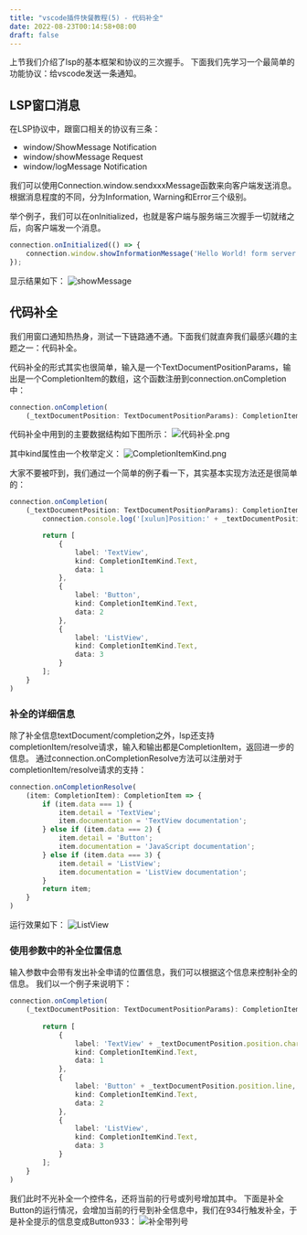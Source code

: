 ```yaml
---
title: "vscode插件快餐教程(5) - 代码补全"
date: 2022-08-23T00:14:58+08:00
draft: false
---
```


上节我们介绍了lsp的基本框架和协议的三次握手。
下面我们先学习一个最简单的功能协议：给vscode发送一条通知。

## LSP窗口消息

在LSP协议中，跟窗口相关的协议有三条：
- window/ShowMessage Notification
- window/showMessage Request
- window/logMessage Notification

我们可以使用Connection.window.sendxxxMessage函数来向客户端发送消息。
根据消息程度的不同，分为Information, Warning和Error三个级别。

举个例子，我们可以在onInitialized，也就是客户端与服务端三次握手一切就绪之后，向客户端发一个消息。
```js
connection.onInitialized(() => {
	connection.window.showInformationMessage('Hello World! form server side');
});
```
显示结果如下：
![showMessage](https://upload-images.jianshu.io/upload_images/1638145-1a5d6f01ffde54ad.png?imageMogr2/auto-orient/strip%7CimageView2/2/w/1240)

## 代码补全

我们用窗口通知热热身，测试一下链路通不通。下面我们就直奔我们最感兴趣的主题之一：代码补全。

代码补全的形式其实也很简单，输入是一个TextDocumentPositionParams，输出是一个CompletionItem的数组，这个函数注册到connection.onCompletion中：
```js
connection.onCompletion(
	(_textDocumentPosition: TextDocumentPositionParams): CompletionItem[] => {});
```

代码补全中用到的主要数据结构如下图所示：
![代码补全.png](https://upload-images.jianshu.io/upload_images/1638145-5640f2f3960ef3d3.png?imageMogr2/auto-orient/strip%7CimageView2/2/w/1240)

其中kind属性由一个枚举定义：
![CompletionItemKind.png](https://upload-images.jianshu.io/upload_images/1638145-46d72ff3b279f6ed.png?imageMogr2/auto-orient/strip%7CimageView2/2/w/1240)

大家不要被吓到，我们通过一个简单的例子看一下，其实基本实现方法还是很简单的：
```ts
connection.onCompletion(
	(_textDocumentPosition: TextDocumentPositionParams): CompletionItem[] => {
		connection.console.log('[xulun]Position:' + _textDocumentPosition.textDocument);

		return [
			{
				label: 'TextView',
				kind: CompletionItemKind.Text,
				data: 1
			},
			{
				label: 'Button',
				kind: CompletionItemKind.Text,
				data: 2
			},
			{
				label: 'ListView',
				kind: CompletionItemKind.Text,
				data: 3
			}
		];
	}
)
```

### 补全的详细信息

除了补全信息textDocument/completion之外，lsp还支持completionItem/resolve请求，输入和输出都是CompletionItem，返回进一步的信息。
通过connection.onCompletionResolve方法可以注册对于completionItem/resolve请求的支持：

```ts
connection.onCompletionResolve(
	(item: CompletionItem): CompletionItem => {
		if (item.data === 1) {
			item.detail = 'TextView';
			item.documentation = 'TextView documentation';
		} else if (item.data === 2) {
			item.detail = 'Button';
			item.documentation = 'JavaScript documentation';
		} else if (item.data === 3) {
			item.detail = 'ListView';
			item.documentation = 'ListView documentation';
		}
		return item;
	}
)
```

运行效果如下：
![ListView](https://upload-images.jianshu.io/upload_images/1638145-422885960d885fcf.png?imageMogr2/auto-orient/strip%7CimageView2/2/w/1240)

### 使用参数中的补全位置信息

输入参数中会带有发出补全申请的位置信息，我们可以根据这个信息来控制补全的信息。
我们以一个例子来说明下：
```ts
connection.onCompletion(
	(_textDocumentPosition: TextDocumentPositionParams): CompletionItem[] => {
		
		return [
			{
				label: 'TextView' + _textDocumentPosition.position.character,
				kind: CompletionItemKind.Text,
				data: 1
			},
			{
				label: 'Button' + _textDocumentPosition.position.line,
				kind: CompletionItemKind.Text,
				data: 2
			},
			{
				label: 'ListView',
				kind: CompletionItemKind.Text,
				data: 3
			}
		];
	}
)
```
我们此时不光补全一个控件名，还将当前的行号或列号增加其中。
下面是补全Button的运行情况，会增加当前的行号到补全信息中，我们在934行触发补全，于是补全提示的信息变成Button933：
![补全带列号](https://upload-images.jianshu.io/upload_images/1638145-3b9add3b0bc132f1.png?imageMogr2/auto-orient/strip%7CimageView2/2/w/1240)

